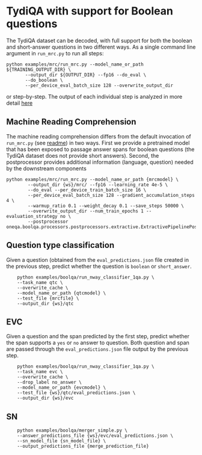 # TydiQA with support for Boolean questions

The TydiQA dataset can be decoded, with full support for both the boolean and short-answer questions in two different ways.
As a single command line argument in `run_mrc.py` to run all steps:

```shell
python examples/mrc/run_mrc.py --model_name_or_path ${TRAINING_OUTPUT_DIR} \
       --output_dir ${OUTPUT_DIR} --fp16 --do_eval \
       --do_boolean \
       --per_device_eval_batch_size 128 --overwrite_output_dir
```
or step-by-step.
The output of each individual step is analyzed in more detail [here](../../notebooks/boolqa/eval_predictions.ipynb)

## Machine Reading Comprehension

The machine reading comprehension differs from the default invocation of `run_mrc.py` (see [readme](../mrc/README.md))
in two ways.  First we provide a pretrained model that has been exposed to passage answer spans for boolean questions (the TydiQA
dataset does not provide short answers).  Second, the postprocessor provides additional information (language, question)
needed by the downstream components

```shell
python examples/mrc/run_mrc.py --model_name_or_path {mrcmodel} \
        --output_dir {ws}/mrc/ --fp16 --learning_rate 4e-5 \
        --do_eval --per_device_train_batch_size 16 \
        --per_device_eval_batch_size 128 --gradient_accumulation_steps 4 \
        --warmup_ratio 0.1 --weight_decay 0.1 --save_steps 50000 \
        --overwrite_output_dir --num_train_epochs 1 --evaluation_strategy no \
        --postprocessor oneqa.boolqa.processors.postprocessors.extractive.ExtractivePipelinePostProcessor
```

## Question type classification

Given a question (obtained from the `eval_predictions.json` file created in the previous step, predict
whether the question is `boolean` or `short_answer`.

```shell
    python examples/boolqa/run_nway_classifier_1qa.py \
    --task_name qtc \
    --overwrite_cache \
    --model_name_or_path {qtcmodel} \
    --test_file {mrcfile} \
    --output_dir {ws}/qtc
```
## EVC

Given a question and the span predicted by the first step, predict whether the span supports
a `yes` or `no` answer to question.  Both question and span are passed through the `eval_predictions.json`
file output by the previous step.

```shell
    python examples/boolqa/run_nway_classifier_1qa.py \
    --task_name evc \
    --overwrite_cache \
    --drop_label no_answer \
    --model_name_or_path {evcmodel} \
    --test_file {ws}/qtc/eval_predictions.json \
    --output_dir {ws}/evc
```

## SN

```shell
    python examples/boolqa/merger_simple.py \
    --answer_predictions_file {ws}/evc/eval_predictions.json \
    --sn_model_file {sn_model_file} \
    --output_predictions_file {merge_prediction_file}
```
